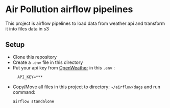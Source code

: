 # Air Pollution airflow pipelines

This project is airflow pipelines to load data from weather api and transform it into files data in s3

## Setup
- Clone this repository
- Create a `.env` file in this directory
- Put your api key from [OpenWeather](https://home.openweathermap.org/api_keys) in this `.env` :
  ```txt
    API_KEY=***
  ```
- Copy/Move all files in this project to directory: `~/airflow/dags` and run command:
  ```bash
  airflow standalone
  ```